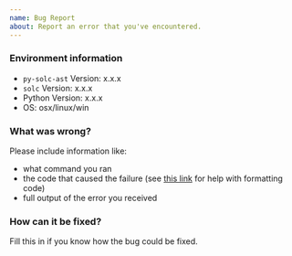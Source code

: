 ```yaml
---
name: Bug Report
about: Report an error that you've encountered.
---
```

### Environment information

* `py-solc-ast` Version: x.x.x
* `solc` Version: x.x.x
* Python Version: x.x.x
* OS: osx/linux/win

### What was wrong?

Please include information like:

* what command you ran
* the code that caused the failure (see [this link](https://help.github.com/articles/basic-writing-and-formatting-syntax/) for help with formatting code)
* full output of the error you received

### How can it be fixed?

Fill this in if you know how the bug could be fixed.
